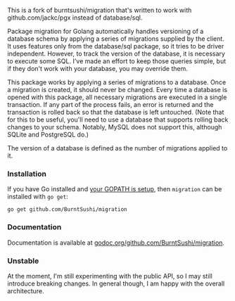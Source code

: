 This is a fork of burntsushi/migration that's written to work with github.com/jackc/pgx
instead of database/sql.

Package migration for Golang automatically handles versioning of a database 
schema by applying a series of migrations supplied by the client. It uses 
features only from the database/sql package, so it tries to be driver 
independent. However, to track the version of the database, it is necessary to 
execute some SQL. I've made an effort to keep those queries simple, but if they 
don't work with your database, you may override them.

This package works by applying a series of migrations to a database. Once a 
migration is created, it should never be changed. Every time a database is 
opened with this package, all necessary migrations are executed in a single 
transaction. If any part of the process fails, an error is returned and the 
transaction is rolled back so that the database is left untouched. (Note that 
for this to be useful, you'll need to use a database that supports rolling back 
changes to your schema. Notably, MySQL does not support this, although SQLite 
and PostgreSQL do.)

The version of a database is defined as the number of migrations applied to it.


### Installation

If you have Go installed and
[your GOPATH is setup](http://golang.org/doc/code.html#GOPATH), then 
`migration` can be installed with `go get`:

    go get github.com/BurntSushi/migration


### Documentation

Documentation is available at
[godoc.org/github.com/BurntSushi/migration](http://godoc.org/github.com/BurntSushi/migration).


### Unstable

At the moment, I'm still experimenting with the public API, so I may still 
introduce breaking changes. In general though, I am happy with the overall 
architecture.

